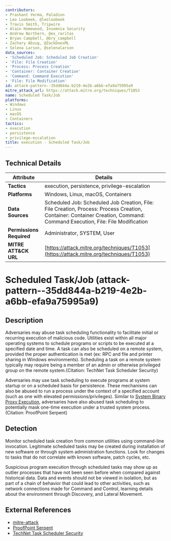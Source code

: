 ```yaml
---
contributors:
- Prashant Verma, Paladion
- Leo Loobeek, @leoloobeek
- Travis Smith, Tripwire
- Alain Homewood, Insomnia Security
- Andrew Northern, @ex_raritas
- Bryan Campbell, @bry_campbell
- Zachary Abzug, @ZackDoesML
- Selena Larson, @selenalarson
data_sources:
- 'Scheduled Job: Scheduled Job Creation'
- 'File: File Creation'
- 'Process: Process Creation'
- 'Container: Container Creation'
- 'Command: Command Execution'
- 'File: File Modification'
id: attack-pattern--35dd844a-b219-4e2b-a6bb-efa9a75995a9
mitre_attack_url: https://attack.mitre.org/techniques/T1053
name: Scheduled Task/Job
platforms:
- Windows
- Linux
- macOS
- Containers
tactics:
- execution
- persistence
- privilege-escalation
title: execution - Scheduled Task/Job
---
```


## Technical Details

| Attribute | Details |
|-----------|----------|
| **Tactics** | execution, persistence, privilege-escalation |
| **Platforms** | Windows, Linux, macOS, Containers |
| **Data Sources** | Scheduled Job: Scheduled Job Creation, File: File Creation, Process: Process Creation, Container: Container Creation, Command: Command Execution, File: File Modification |
| **Permissions Required** | Administrator, SYSTEM, User |
| **MITRE ATT&CK URL** | [https://attack.mitre.org/techniques/T1053](https://attack.mitre.org/techniques/T1053) |

# Scheduled Task/Job (attack-pattern--35dd844a-b219-4e2b-a6bb-efa9a75995a9)

## Description
Adversaries may abuse task scheduling functionality to facilitate initial or recurring execution of malicious code. Utilities exist within all major operating systems to schedule programs or scripts to be executed at a specified date and time. A task can also be scheduled on a remote system, provided the proper authentication is met (ex: RPC and file and printer sharing in Windows environments). Scheduling a task on a remote system typically may require being a member of an admin or otherwise privileged group on the remote system.(Citation: TechNet Task Scheduler Security)

Adversaries may use task scheduling to execute programs at system startup or on a scheduled basis for persistence. These mechanisms can also be abused to run a process under the context of a specified account (such as one with elevated permissions/privileges). Similar to [System Binary Proxy Execution](https://attack.mitre.org/techniques/T1218), adversaries have also abused task scheduling to potentially mask one-time execution under a trusted system process.(Citation: ProofPoint Serpent)

## Detection
Monitor scheduled task creation from common utilities using command-line invocation. Legitimate scheduled tasks may be created during installation of new software or through system administration functions. Look for changes to tasks that do not correlate with known software, patch cycles, etc. 

Suspicious program execution through scheduled tasks may show up as outlier processes that have not been seen before when compared against historical data. Data and events should not be viewed in isolation, but as part of a chain of behavior that could lead to other activities, such as network connections made for Command and Control, learning details about the environment through Discovery, and Lateral Movement.

## External References
- [mitre-attack](https://attack.mitre.org/techniques/T1053)
- [ProofPoint Serpent](https://www.proofpoint.com/us/blog/threat-insight/serpent-no-swiping-new-backdoor-targets-french-entities-unique-attack-chain)
- [TechNet Task Scheduler Security](https://technet.microsoft.com/en-us/library/cc785125.aspx)

